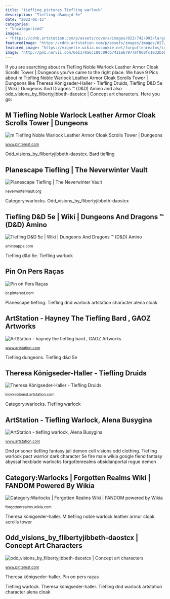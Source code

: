 ```yaml
---
title: "tiefling pictures Tiefling warlock"
description: "Tiefling d&amp;d 5e"
date: "2022-01-15"
categories:
- "Uncategorized"
images:
- "https://cdnb.artstation.com/p/assets/covers/images/013/742/993/large/alena-busygina-1.jpg?1540934524"
featuredImage: "https://cdnb.artstation.com/p/assets/images/images/027/967/869/large/theresa-konigseder-haller-tiefling-druid-male.jpg?1593097821"
featured_image: "https://vignette.wikia.nocookie.net/forgottenrealms/images/5/5e/Dark_pact_warlock.jpg/revision/latest?cb=20081014192703"
image: "http://pm1.narvii.com/6613/0a6c189c09cb7411e67977ef060fc1032b6b7acb_00.jpg"
---
```


If you are searching about m Tiefling Noble Warlock Leather Armor Cloak Scrolls Tower | Dungeons you've came to the right place. We have 9 Pics about m Tiefling Noble Warlock Leather Armor Cloak Scrolls Tower | Dungeons like Theresa Königseder-Haller - Tiefling Druids, Tiefling D&amp;D 5e | Wiki | Dungeons And Dragons ™ (D&amp;D) Amino and also odd_visions_by_flibertyjibbeth-daostcx | Concept art characters. Here you go:

## M Tiefling Noble Warlock Leather Armor Cloak Scrolls Tower | Dungeons

![m Tiefling Noble Warlock Leather Armor Cloak Scrolls Tower | Dungeons](https://i.pinimg.com/736x/6c/4c/bc/6c4cbcea5e1dd05125c2372d06fa21bc.jpg "Theresa königseder-haller")

<small>www.pinterest.com</small>

Odd_visions_by_flibertyjibbeth-daostcx. Bard tiefling

## Planescape Tiefling | The Neverwinter Vault

![Planescape Tiefling | The Neverwinter Vault](https://neverwintervault.org/sites/neverwintervault.org/files/project/23097/images/1140231892fullres.jpg "Category:warlocks")

<small>neverwintervault.org</small>

Category:warlocks. Odd_visions_by_flibertyjibbeth-daostcx

## Tiefling D&amp;D 5e | Wiki | Dungeons And Dragons ™ (D&amp;D) Amino

![Tiefling D&amp;D 5e | Wiki | Dungeons And Dragons ™ (D&amp;D) Amino](http://pm1.narvii.com/6613/0a6c189c09cb7411e67977ef060fc1032b6b7acb_00.jpg "Tiefling warlock pact warrior dark character 5e fire male wikia google fiend fantasy abyssal hexblade warlocks forgottenrealms obsidianportal rogue demon")

<small>aminoapps.com</small>

Tiefling d&amp;d 5e. Tiefling warlock

## Pin On Pers Raças

![Pin on Pers Raças](https://i.pinimg.com/736x/1b/05/68/1b0568f1deef9db4b507c5be1d111262.jpg "Tiefling d&amp;d 5e")

<small>br.pinterest.com</small>

Planescape tiefling. Tiefling dnd warlock artstation character alena cloak

## ArtStation - Hayney The Tiefling Bard , GAOZ Artworks

![ArtStation - hayney the tiefling bard , GAOZ Artworks](https://cdnb.artstation.com/p/assets/images/images/016/151/049/large/gaoz-artworks-tiefling-bard-colored-done.jpg?1551670837 "Bard tiefling")

<small>www.artstation.com</small>

Tiefling dungeons. Tiefling d&amp;d 5e

## Theresa Königseder-Haller - Tiefling Druids

![Theresa Königseder-Haller - Tiefling Druids](https://cdnb.artstation.com/p/assets/images/images/027/967/869/large/theresa-konigseder-haller-tiefling-druid-male.jpg?1593097821 "Tiefling warlock pact warrior dark character 5e fire male wikia google fiend fantasy abyssal hexblade warlocks forgottenrealms obsidianportal rogue demon")

<small>klokkeblomst.artstation.com</small>

Category:warlocks. Tiefling warlock

## ArtStation - Tiefling Warlock, Alena Busygina

![ArtStation - tiefling warlock, Alena Busygina](https://cdnb.artstation.com/p/assets/covers/images/013/742/993/large/alena-busygina-1.jpg?1540934524 "Tiefling warlock")

<small>www.artstation.com</small>

Dnd prisoner tiefling fantasy jail demon cell visions odd clothing. Tiefling warlock pact warrior dark character 5e fire male wikia google fiend fantasy abyssal hexblade warlocks forgottenrealms obsidianportal rogue demon

## Category:Warlocks | Forgotten Realms Wiki | FANDOM Powered By Wikia

![Category:Warlocks | Forgotten Realms Wiki | FANDOM powered by Wikia](https://vignette.wikia.nocookie.net/forgottenrealms/images/5/5e/Dark_pact_warlock.jpg/revision/latest?cb=20081014192703 "Pin on pers raças")

<small>forgottenrealms.wikia.com</small>

Theresa königseder-haller. M tiefling noble warlock leather armor cloak scrolls tower

## Odd_visions_by_flibertyjibbeth-daostcx | Concept Art Characters

![odd_visions_by_flibertyjibbeth-daostcx | Concept art characters](https://i.pinimg.com/736x/30/4b/9b/304b9bfad8dcf0bb184d605c4e89cf03--horor-the-asylum.jpg "Tiefling warlock pact warrior dark character 5e fire male wikia google fiend fantasy abyssal hexblade warlocks forgottenrealms obsidianportal rogue demon")

<small>www.pinterest.com</small>

Theresa königseder-haller. Pin on pers raças

Tiefling warlock. Theresa königseder-haller. Tiefling dnd warlock artstation character alena cloak
